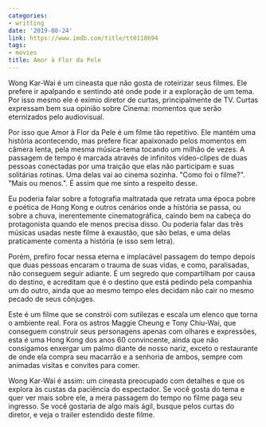 ```yaml
---
categories:
- writting
date: '2019-08-24'
link: https://www.imdb.com/title/tt0118694
tags:
- movies
title: Amor à Flor da Pele
---
```


Wong Kar-Wai é um cineasta que não gosta de roteirizar seus filmes. Ele prefere ir apalpando e sentindo até onde pode ir a exploração de um tema. Por isso mesmo ele é exímio diretor de curtas, principalmente de TV. Curtas expressam bem sua opinião sobre Cinema: momentos que serão eternizados pelo audiovisual.

Por isso que Amor à Flor da Pele é um filme tão repetitivo. Ele mantém uma história acontecendo, mas prefere ficar apaixonado pelos momentos em câmera lenta, pela mesma música-tema tocando um milhão de vezes. A passagem de tempo é marcada através de infinitos vídeo-clipes de duas pessoas conectadas por uma traição que elas não participam e suas solitárias rotinas. Uma delas vai ao cinema sozinha. "Como foi o filme?". "Mais ou menos.". É assim que me sinto a respeito desse.

Eu poderia falar sobre a fotografia maltratada que retrata uma época pobre e poética de Hong Kong e outros cenários onde a história se passa, ou sobre a chuva, inerentemente cinematográfica, caindo bem na cabeça do protagonista quando ele menos precisa disso. Ou poderia falar das três músicas usadas neste filme à exaustão, que são belas, e uma delas praticamente comenta a história (e isso sem letra).

Porém, prefiro focar nessa eterna e implacável passagem do tempo depois que duas pessoas encaram o trauma de suas vidas, e como, paralisadas, não conseguem seguir adiante. É um segredo que compartilham por causa do destino, e acreditam que é o destino que está pedindo pela companhia um do outro, ainda que ao mesmo tempo eles decidam não cair no mesmo pecado de seus cônjuges.

Este é um filme que se constrói com sutilezas e escala um elenco que torna o ambiente real. Fora os astros Maggie Cheung e Tony Chiu-Wai, que conseguem construir seus personagens apenas com olhares e expressões, esta é uma Hong Kong dos anos 60 convincente, ainda que não consigamos enxergar um palmo diante de nosso nariz, exceto o restaurante de onde ela compra seu macarrão e a senhoria de ambos, sempre com animadas visitas e convites para comer.

Wong Kar-Wai é assim: um cineasta preocupado com detalhes e que os explora às custas da paciência do espectador. Se você gosta do tema e quer ver mais sobre ele, a mera passagem do tempo no filme paga seu ingresso. Se você gostaria de algo mais ágil, busque pelos curtas do diretor, e veja o trailer estendido deste filme.